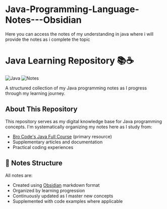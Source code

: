 # Java-Programming-Language-Notes---Obsidian
Here you can access the notes of my understanding in java where i will provide the notes as i complete the topic 

# Java Learning Repository 📚☕

![Java](https://img.shields.io/badge/java-%23ED8B00.svg?style=for-the-badge&logo=openjdk&logoColor=white)
![Notes](https://img.shields.io/badge/format-markdown-blue)

A structured collection of my Java programming notes as I progress through my learning journey.

## About This Repository

This repository serves as my digital knowledge base for Java programming concepts. I'm systematically organizing my notes here as I study from:

- [Bro Code's Java Full Course](https://www.youtube.com/watch?v=xTtL8E4LzTQ) (primary resource)
- Supplementary articles and documentation
- Practical coding experiences

## 📝 Notes Structure

All notes are:
- Created using [Obsidian](https://obsidian.md/) markdown format
- Organized by learning progression
- Continuously updated as I master new concepts
- Supplemented with code examples where applicable
